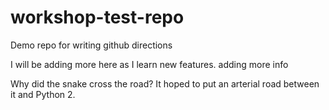 # workshop-test-repo
Demo repo for writing github directions

I will be adding more here as I learn new features.
adding more info

Why did the snake cross the road?  It hoped to put an arterial road between it and Python 2.

